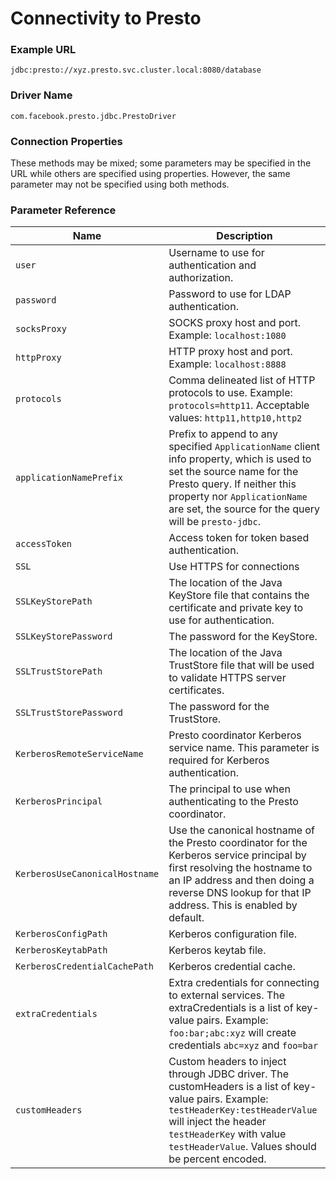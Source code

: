# Connectivity to Presto

### Example URL

```
jdbc:presto://xyz.presto.svc.cluster.local:8080/database
```

### Driver Name

```
com.facebook.presto.jdbc.PrestoDriver
```

### Connection Properties

These methods may be mixed; some parameters may be specified in the URL while others are specified using properties. However, the same parameter may not be specified using both methods.

### Parameter Reference <a href="parameter-reference" id="parameter-reference"></a>

| Name                           | Description                                                                                                                                                                                                                                   |
| ------------------------------ | --------------------------------------------------------------------------------------------------------------------------------------------------------------------------------------------------------------------------------------------- |
| `user`                         | Username to use for authentication and authorization.                                                                                                                                                                                         |
| `password`                     | Password to use for LDAP authentication.                                                                                                                                                                                                      |
| `socksProxy`                   | SOCKS proxy host and port. Example: `localhost:1080`                                                                                                                                                                                          |
| `httpProxy`                    | HTTP proxy host and port. Example: `localhost:8888`                                                                                                                                                                                           |
| `protocols`                    | Comma delineated list of HTTP protocols to use. Example: `protocols=http11`. Acceptable values: `http11,http10,http2`                                                                                                                         |
| `applicationNamePrefix`        | Prefix to append to any specified `ApplicationName` client info property, which is used to set the source name for the Presto query. If neither this property nor `ApplicationName` are set, the source for the query will be `presto-jdbc`.  |
| `accessToken`                  | Access token for token based authentication.                                                                                                                                                                                                  |
| `SSL`                          | Use HTTPS for connections                                                                                                                                                                                                                     |
| `SSLKeyStorePath`              | The location of the Java KeyStore file that contains the certificate and private key to use for authentication.                                                                                                                               |
| `SSLKeyStorePassword`          | The password for the KeyStore.                                                                                                                                                                                                                |
| `SSLTrustStorePath`            | The location of the Java TrustStore file that will be used to validate HTTPS server certificates.                                                                                                                                             |
| `SSLTrustStorePassword`        | The password for the TrustStore.                                                                                                                                                                                                              |
| `KerberosRemoteServiceName`    | Presto coordinator Kerberos service name. This parameter is required for Kerberos authentication.                                                                                                                                             |
| `KerberosPrincipal`            | The principal to use when authenticating to the Presto coordinator.                                                                                                                                                                           |
| `KerberosUseCanonicalHostname` | Use the canonical hostname of the Presto coordinator for the Kerberos service principal by first resolving the hostname to an IP address and then doing a reverse DNS lookup for that IP address. This is enabled by default.                 |
| `KerberosConfigPath`           | Kerberos configuration file.                                                                                                                                                                                                                  |
| `KerberosKeytabPath`           | Kerberos keytab file.                                                                                                                                                                                                                         |
| `KerberosCredentialCachePath`  | Kerberos credential cache.                                                                                                                                                                                                                    |
| `extraCredentials`             | Extra credentials for connecting to external services. The extraCredentials is a list of key-value pairs. Example: `foo:bar;abc:xyz` will create credentials `abc=xyz` and `foo=bar`                                                          |
| `customHeaders`                | Custom headers to inject through JDBC driver. The customHeaders is a list of key-value pairs. Example: `testHeaderKey:testHeaderValue` will inject the header `testHeaderKey` with value `testHeaderValue`. Values should be percent encoded. |
